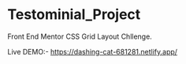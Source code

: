 # Testominial_Project
Front End Mentor CSS Grid Layout Chllenge.


Live DEMO:- https://dashing-cat-681281.netlify.app/
